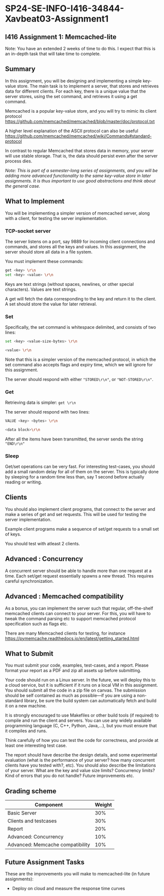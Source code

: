 # SP24-SE-INFO-I416-34844-Xavbeat03-Assignment1

## I416 Assignment 1: Memcached-lite

Note: You have an extended 2 weeks of time to do this. I expect that this is an in-depth task that will take time to complete.

## Summary

In this assignment, you will be designing and implementing a simple key-value store. The main task is to implement a server, that stores and retrieves data for different clients. For each key, there is a unique value that the server stores, using the set command, and retrieves it using a get command.

Memcached is a popular key-value store, and you will try to mimic its client protocol https://github.com/memcached/memcached/blob/master/doc/protocol.txt


A higher level explanation of the ASCII protocol can also be useful https://github.com/memcached/memcached/wiki/Commands#standard-protocol


In contrast to regular Memcached that stores data in memory, your server will use stable storage. That is, the data should persist even after the server process dies.

*Note: This is part of a semester-long series of assignments, and you will be adding more advanced functionality to the same key-value store in later assignments. It is thus important to use good abstractions and think about the general case.*

## What to Implement

You will be implementing a simpler version of memcached server, along with a client, for testing the server implementation.

### TCP-socket server

The server listens on a port, say 9889 for incoming client connections and commands, and stores all the keys and values. In this assignment, the server should store all data in a file system.

You must implement these commands:

```Bash
get <key> \r\n
set <key> <value> \r\n
```

Keys are text strings (without spaces, newlines, or other special characters). Values are text strings.

A get will fetch the data corresponding to the key and return it to the client. A set should store the value for later retrieval.

### Set

Specifically, the set command is whitespace delimited, and consists of two lines:
```Bash
set <key> <value-size-bytes> \r\n

<value> \r\n
```

Note that this is a simpler version of the memcached protocol, in which the set command also accepts flags and expiry time, which we will ignore for this assignment.

The server should respond with either ```"STORED\r\n"```, or ```"NOT-STORED\r\n"```.

### Get

Retrieving data is simpler: ```get \r\n```

The server should respond with two lines:
```Bash
VALUE <key> <bytes> \r\n

<data block>\r\n
```
After all the items have been transmitted, the server sends the string ```"END\r\n"```

### Sleep

Get/set operations can be very fast. For interesting test-cases, you should add a small random delay for all of them on the server. This is typically done by sleeping for a random time less than, say 1 second before actually reading or writing.
## Clients

You should also implement client programs, that connect to the server and make a series of get and set requests. This will be used for testing the server implementation.

Example client programs make a sequence of set/get requests to a small set of keys.

You should test with atleast 2 clients.

## Advanced : Concurrency

A concurrent server should be able to handle more than one request at a time. Each set/get request essentially spawns a new thread. This requires careful synchronization.

## Advanced : Memcached compatibility

As a bonus, you can implement the server such that regular, off-the-shelf memcached clients can connect to your server. For this, you will have to tweak the command parsing etc to support memcached protocol specification such as flags etc.

There are many Memcached clients for testing, for instance https://pymemcache.readthedocs.io/en/latest/getting_started.html


## What to Submit

You must submit your code, examples, test-cases, and a report. Please format your report as a PDF and zip all assets up before submitting.

Your code should run on a Linux server. In the future, we will deploy this to a cloud service, but it is sufficient if it runs on a local VM in this assignment. You should submit all the code in a zip file on canvas. The submission should be self contained as much as possible—if you are using a non-standard library, be sure the build system can automatically fetch and build it on a new machine.

It is strongly encouraged to use Makefiles or other build tools (if required) to compile and run the client and servers. You can use any widely available programming language (C, C++, Python, Java,…), but you must ensure that it compiles and runs.

Think carefully of how you can test the code for correctness, and provide at least one interesting test case.

The report should have describe the design details, and some experimental evaluation (what is the performance of your server? how many concurrent clients have you tested with?, etc). You should also describe the limitations of your server. What are the key and value size limits? Concurrency limits? Kind of errors that you do not handle? Future improvements etc.
## Grading scheme
| Component                        | 	Weight |
|----------------------------------|---------|
| Basic Server                     | 	30%    |
| Clients and testcases            | 	30%    |
| Report                           | 	20%    |
| Advanced: Concurrency            | 	10%    |
| Advanced: Memcache compatibility | 	10%    |

## Future Assignment Tasks

These are the improvements you will make to memcached-lite (in future assignments):

* Deploy on cloud and measure the response time curves

